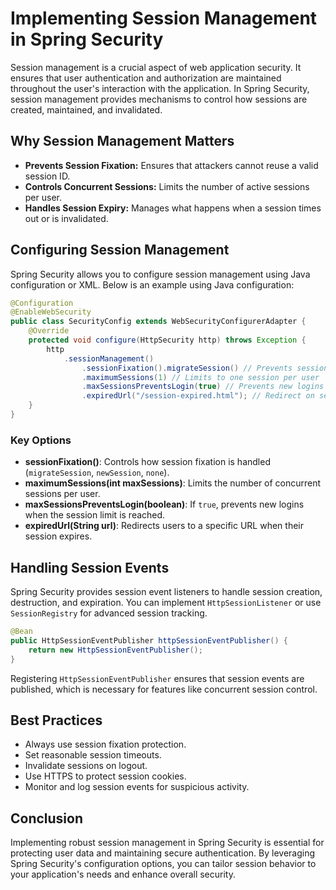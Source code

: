 # Implementing Session Management in Spring Security

Session management is a crucial aspect of web application security. It ensures that user authentication and authorization are maintained throughout the user's interaction with the application. In Spring Security, session management provides mechanisms to control how sessions are created, maintained, and invalidated.

## Why Session Management Matters

- **Prevents Session Fixation:** Ensures that attackers cannot reuse a valid session ID.
- **Controls Concurrent Sessions:** Limits the number of active sessions per user.
- **Handles Session Expiry:** Manages what happens when a session times out or is invalidated.

## Configuring Session Management

Spring Security allows you to configure session management using Java configuration or XML. Below is an example using Java configuration:

```java
@Configuration
@EnableWebSecurity
public class SecurityConfig extends WebSecurityConfigurerAdapter {
    @Override
    protected void configure(HttpSecurity http) throws Exception {
        http
            .sessionManagement()
                .sessionFixation().migrateSession() // Prevents session fixation
                .maximumSessions(1) // Limits to one session per user
                .maxSessionsPreventsLogin(true) // Prevents new logins if max sessions reached
                .expiredUrl("/session-expired.html"); // Redirect on session expiry
    }
}
```

### Key Options

- **sessionFixation()**: Controls how session fixation is handled (`migrateSession`, `newSession`, `none`).
- **maximumSessions(int maxSessions)**: Limits the number of concurrent sessions per user.
- **maxSessionsPreventsLogin(boolean)**: If `true`, prevents new logins when the session limit is reached.
- **expiredUrl(String url)**: Redirects users to a specific URL when their session expires.

## Handling Session Events

Spring Security provides session event listeners to handle session creation, destruction, and expiration. You can implement `HttpSessionListener` or use `SessionRegistry` for advanced session tracking.

```java
@Bean
public HttpSessionEventPublisher httpSessionEventPublisher() {
    return new HttpSessionEventPublisher();
}
```

Registering `HttpSessionEventPublisher` ensures that session events are published, which is necessary for features like concurrent session control.

## Best Practices

- Always use session fixation protection.
- Set reasonable session timeouts.
- Invalidate sessions on logout.
- Use HTTPS to protect session cookies.
- Monitor and log session events for suspicious activity.

## Conclusion

Implementing robust session management in Spring Security is essential for protecting user data and maintaining secure authentication. By leveraging Spring Security's configuration options, you can tailor session behavior to your application's needs and enhance overall security.
